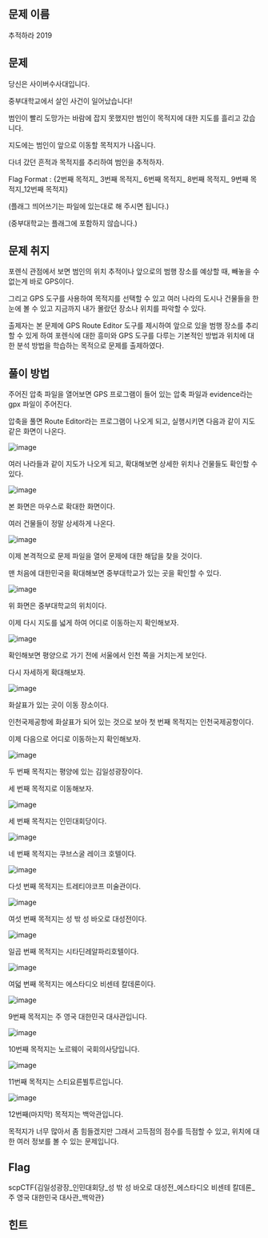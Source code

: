 ## **문제 이름**

추적하라 2019



## 문제 

당신은 사이버수사대입니다.

중부대학교에서 살인 사건이 일어났습니다!

범인이 빨리 도망가는 바람에 잡지 못했지만 범인이 목적지에 대한 지도를 흘리고 갔습니다.

지도에는 범인이 앞으로 이동할 목적지가 나옵니다.

다녀 갔던 흔적과 목적지를 추리하여 범인을 추적하자.

Flag Format : {2번째 목적지_ 3번째 목적지_ 6번째 목적지_ 8번째 목적지_ 9번째 목적지_12번째 목적지}

(플래그 띄어쓰기는 파일에 있는대로 해 주시면 됩니다.)

(중부대학교는 플래그에 포함하지 않습니다.)





## 문제 취지

포렌식 관점에서 보면 범인의 위치 추적이나 앞으로의 범행 장소를 예상할 때, 빼놓을 수 없는게 바로 GPS이다.

그리고 GPS 도구를 사용하여 목적지를 선택할 수 있고 여러 나라의 도시나 건물들을 한 눈에 볼 수 있고 지금까지 내가 몰랐던 장소나 위치를 파악할 수 있다.

출제자는 본 문제에 GPS Route Editor 도구를 제시하여 앞으로 있을 범행 장소를 추리할 수 있게 하여 포렌식에 대한 흥미와 GPS 도구를 다루는 기본적인 방법과 위치에 대한 분석 방법을 학습하는 목적으로 문제를 출제하였다. 



## 풀이 방법

주어진 압축 파일을 열어보면 GPS 프로그램이 들어 있는 압축 파일과 evidence라는 gpx 파일이 주어진다.

압축을 풀면 Route Editor라는 프로그램이 나오게 되고, 실행시키면 다음과 같이 지도같은 화면이 나온다.

![image](https://user-images.githubusercontent.com/40850499/68452725-c6802d80-0236-11ea-9cd8-b56887587c44.png)

여러 나라들과 같이 지도가 나오게 되고, 확대해보면 상세한 위치나 건물들도 확인할 수 있다.

![image](https://user-images.githubusercontent.com/40850499/68452731-c97b1e00-0236-11ea-8478-20bf916bd0f3.png)

본 화면은 마우스로 확대한 화면이다.

여러 건물들이 정말 상세하게 나온다.

![image](https://user-images.githubusercontent.com/40850499/68452735-cc760e80-0236-11ea-9311-105b47d39d7c.png)

이제 본격적으로 문제 파일을 열어 문제에 대한 해답을 찾을 것이다.

맨 처음에 대한민국을 확대해보면 중부대학교가 있는 곳을 확인할 수 있다.

![image](https://user-images.githubusercontent.com/40850499/68452749-d13ac280-0236-11ea-992a-b1a2b4421b31.png)

위 화면은 중부대학교의 위치이다.

이제 다시 지도를 넓게 하여 어디로 이동하는지 확인해보자.

![image](https://user-images.githubusercontent.com/40850499/68452756-d4ce4980-0236-11ea-8503-69b8008f6a65.png)

확인해보면 평양으로 가기 전에 서울에서 인천 쪽을 거치는게 보인다.

다시 자세하게 확대해보자.

![image](https://user-images.githubusercontent.com/40850499/68452759-d7c93a00-0236-11ea-87a4-e085ae7dec35.png)

화살표가 있는 곳이 이동 장소이다.

인천국제공항에 화살표가 되어 있는 것으로 보아 첫 번째 목적지는 인천국제공항이다.

이제 다음으로 어디로 이동하는지 확인해보자.

![image](https://user-images.githubusercontent.com/40850499/68452766-dac42a80-0236-11ea-863e-23eb50b8880c.png)

두 번째 목적지는 평양에 있는 김일성광장이다.

세 번째 목적지로 이동해보자.

![image](https://user-images.githubusercontent.com/40850499/68452770-dd268480-0236-11ea-961e-a071db376a9b.png)

세 번째 목적지는 인민대회당이다.

![image](https://user-images.githubusercontent.com/40850499/68452774-e0ba0b80-0236-11ea-8c55-04c4d8fb9605.png)

네 번째 목적지는 쿠브스굴 레이크 호텔이다. 

![image](https://user-images.githubusercontent.com/40850499/68452780-e44d9280-0236-11ea-82af-bc4e2dd0a87c.png)

다섯 번째 목적지는 트레티야코프 미술관이다. 

![image](https://user-images.githubusercontent.com/40850499/68452783-e7488300-0236-11ea-9f4f-e12865057e06.png)

여섯 번째 목적지는 성 밖 성 바오로 대성전이다.

![image](https://user-images.githubusercontent.com/40850499/68452784-e9124680-0236-11ea-97f0-8c51b9fa215f.png)

일곱 번째 목적지는 시타딘레알파리호텔이다.

![image](https://user-images.githubusercontent.com/40850499/68452788-ec0d3700-0236-11ea-858b-dc7f70efdcc1.png)

여덟 번째 목적지는 에스타디오 비센테 칼데론이다.

![image](https://user-images.githubusercontent.com/40850499/68452790-ef082780-0236-11ea-90bb-5351bcbda385.png)

9번째 목적지는 주 영국 대한민국 대사관입니다.

![image](https://user-images.githubusercontent.com/40850499/68452793-f0d1eb00-0236-11ea-9638-b75e791807a0.png)

10번째 목적지는 노르웨이 국회의사당입니다.

![image](https://user-images.githubusercontent.com/40850499/68452803-f3ccdb80-0236-11ea-8a3b-5a3a821580ce.png)

11번째 목적지는 스티요른뷜투르입니다.

![image](https://user-images.githubusercontent.com/40850499/68452808-f62f3580-0236-11ea-9f20-b2538af54b94.png)

12번째(마지막) 목적지는 백악관입니다.



목적지가 너무 많아서 좀 힘들겠지만 그래서 고득점의 점수를 득점할 수 있고, 위치에 대한 여러 정보를 볼 수 있는 문제입니다.



## Flag

scpCTF{김일성광장_인민대회당_성 밖 성 바오로 대성전_에스타디오 비센테 칼데론_주 영국 대한민국 대사관_백악관}



## 힌트




